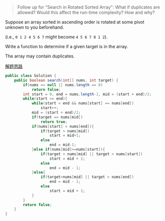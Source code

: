 > Follow up for "Search in Rotated Sorted Array": 
What if duplicates are allowed?
Would this affect the run-time complexity? How and why?

Suppose an array sorted in ascending order is rotated at some pivot unknown to you beforehand.

(i.e., `0 1 2 4 5 6 7` might become `4 5 6 7 0 1 2`).

Write a function to determine if a given target is in the array.

The array may contain duplicates.

[解题思路](http://blog.csdn.net/ljiabin/article/details/44752675)

```java
public class Solution {
    public boolean search(int[] nums, int target) {
        if(nums == null || nums.length == 0)
            return false;
        int start = 0, end = nums.length-1, mid = (start + end)/2;
        while(start <= end){
            while(start < end && nums[start] == nums[end])
                start++;
            mid = (start + end)/2;
            if(target == nums[mid])
                return true;
            if(nums[start] < nums[end]){
                if(target > nums[mid])
                    start = mid+1;
                else
                    end = mid-1;
            }else if(nums[mid]>=nums[start]){
                if(target > nums[mid] || target < nums[start])
                    start = mid + 1;
                else
                    end = mid - 1;
            }else{
                if(target<nums[mid] || target > nums[end])
                    end = mid - 1;
                else
                    start = mid + 1;
            }
        }
        return false;
    }
}
```
